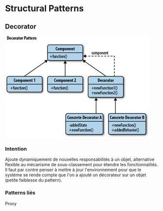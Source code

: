 # Structural Patterns

## Decorator

![](decorator.jpeg)

### Intention

Ajoute dynamiquement de nouvelles responsabilités à un objet, alternative flexible
au mécanisme de sous-classement pour étendre les fonctionnalités. Il 
faut par contre penser à mettre à jour l'environnement
pour que le système se rende compte que l'on a ajouté un décorateur sur un objet (petite faiblesse du pattern).

### Patterns liés

Proxy